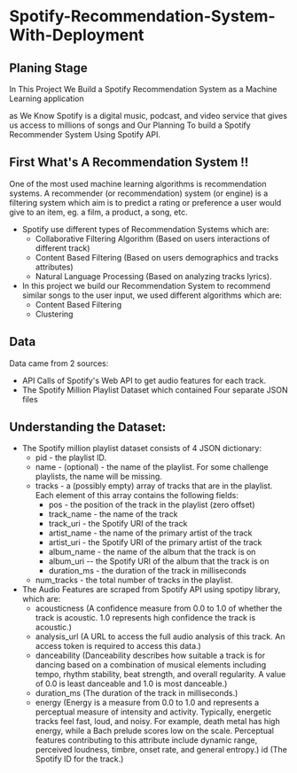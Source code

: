 # Spotify-Recommendation-System-With-Deployment

## Planing Stage
In This Project We Build a Spotify Recommendation System as a Machine Learning application

as We Know Spotify is a digital music, podcast, and video service that gives us access to millions of songs and Our Planning 
To build a Spotify Recommender System Using Spotify API.

## First What's A Recommendation System !!
One of the most used machine learning algorithms is recommendation systems. A recommender (or recommendation) system (or engine) is a filtering system which aim is to predict a rating or preference a user would give to an item, eg. a film, a product, a song, etc.

- Spotify use different types of Recommendation Systems which are:
    - Collaborative Filtering Algorithm (Based on users interactions of different track)
    - Content Based Filtering (Based on users demographics and tracks attributes)
    - Natural Language Processing (Based on analyzing tracks lyrics).
- In this project we build our Recommendation System to recommend similar songs to the user input, we used different algorithms which are:
    - Content Based Filtering
    - Clustering
## Data
Data came from 2 sources:
- API Calls of Spotify's Web API to get audio features for each track.
- The Spotify Million Playlist Dataset which contained Four separate JSON files

## Understanding the Dataset:
- The Spotify million playlist dataset consists of 4 JSON dictionary:
    - pid - the playlist ID.
    - name - (optional) - the name of the playlist. For some challenge playlists, the name will be missing.
    - tracks - a (possibly empty) array of tracks that are in the playlist. Each element of this array contains the following fields:
       - pos - the position of the track in the playlist (zero offset)
       - track_name - the name of the track
       - track_uri - the Spotify URI of the track
       - artist_name - the name of the primary artist of the track
       - artist_uri - the Spotify URI of the primary artist of the track
       - album_name - the name of the album that the track is on
       - album_uri -- the Spotify URI of the album that the track is on
       - duration_ms - the duration of the track in milliseconds
    - num_tracks - the total number of tracks in the playlist.
- The Audio Features are scraped from Spotify API using spotipy library, which are:
    - acousticness (A confidence measure from 0.0 to 1.0 of whether the track is acoustic. 1.0 represents high confidence the track is acoustic.)
    - analysis_url (A URL to access the full audio analysis of this track. An access token is required to access this data.)
    - danceability (Danceability describes how suitable a track is for dancing based on a combination of musical elements including tempo, rhythm stability, beat strength,     and overall regularity. A value of 0.0 is least danceable and 1.0 is most danceable.)
    - duration_ms (The duration of the track in milliseconds.)
    - energy (Energy is a measure from 0.0 to 1.0 and represents a perceptual measure of intensity and activity. Typically, energetic tracks feel fast, loud, and noisy. For example, death metal has high energy, while a Bach prelude scores low on the scale. Perceptual features contributing to this attribute include dynamic range,      perceived loudness, timbre, onset rate, and general entropy.)
id (The Spotify ID for the track.)




